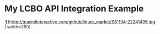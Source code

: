 # My LCBO API Integration Example

![](http://quaindinteractive.com/github/liquor_market/S81104-22241496.jpg | width=350)